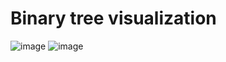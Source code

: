 # Binary tree visualization
![image](https://github.com/user-attachments/assets/68bb4d93-857f-4e3f-a511-cff417df0d72)
![image](https://github.com/user-attachments/assets/c9724dfc-1c7f-4f50-babc-7f62a475b99e)
